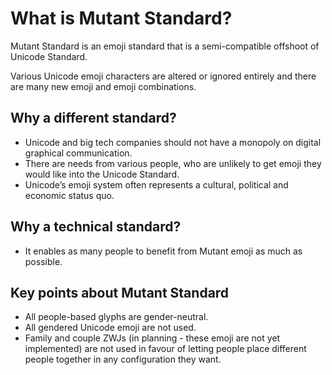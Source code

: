 # What is Mutant Standard?
Mutant Standard is an emoji standard that is a semi-compatible offshoot of Unicode Standard. 

Various Unicode emoji characters are altered or ignored entirely and there are many new emoji and emoji combinations.

## Why a different standard?
- Unicode and big tech companies should not have a monopoly on digital graphical communication.
- There are needs from various people, who are unlikely to get emoji they would like into the Unicode Standard.
- Unicode’s emoji system often represents a cultural, political and economic status quo.

## Why a technical standard?
- It enables as many people to benefit from Mutant emoji as much as possible.

## Key points about Mutant Standard
- All people-based glyphs are gender-neutral.
- All gendered Unicode emoji are not used.
- Family and couple ZWJs (in planning - these emoji are not yet implemented) are not used in favour of letting people place different people together in any configuration they want.

